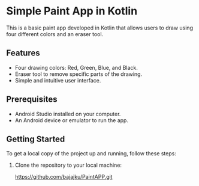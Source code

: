 # Simple Paint App in Kotlin

This is a basic paint app developed in Kotlin that allows users to draw using four different colors and an eraser tool.

## Features

- Four drawing colors: Red, Green, Blue, and Black.
- Eraser tool to remove specific parts of the drawing.
- Simple and intuitive user interface.

## Prerequisites

- Android Studio installed on your computer.
- An Android device or emulator to run the app.

## Getting Started

To get a local copy of the project up and running, follow these steps:

1. Clone the repository to your local machine:

    https://github.com/bajajku/PaintAPP.git
